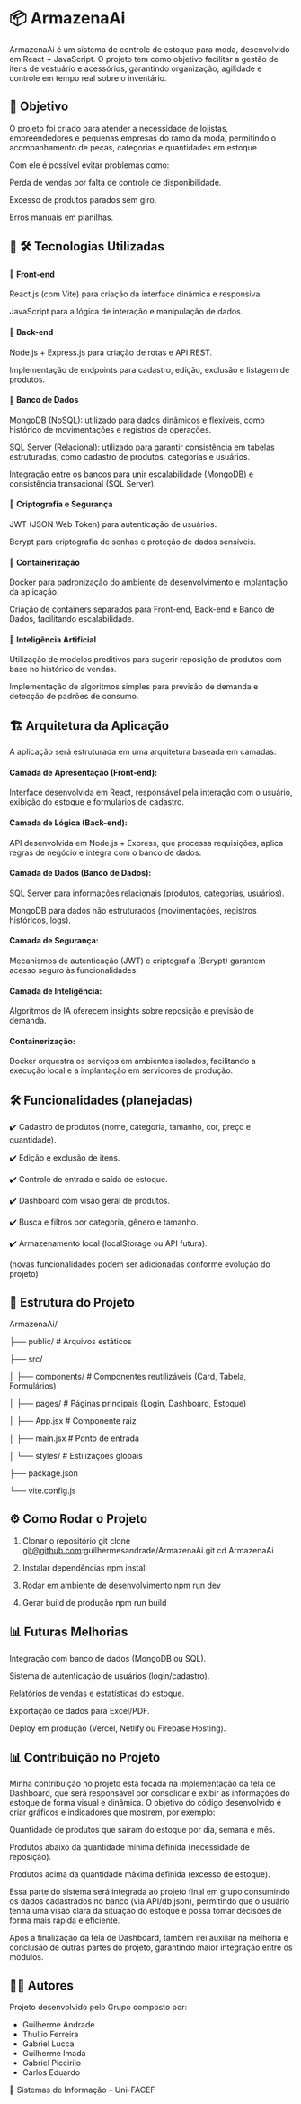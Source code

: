 # 📦 ArmazenaAi

ArmazenaAi é um sistema de controle de estoque para moda, desenvolvido em React + JavaScript.
O projeto tem como objetivo facilitar a gestão de itens de vestuário e acessórios, garantindo organização, agilidade e controle em tempo real sobre o inventário.

## 🎯 Objetivo

O projeto foi criado para atender a necessidade de lojistas, empreendedores e pequenas empresas do ramo da moda, permitindo o acompanhamento de peças, categorias e quantidades em estoque.

Com ele é possível evitar problemas como:

Perda de vendas por falta de controle de disponibilidade.

Excesso de produtos parados sem giro.

Erros manuais em planilhas.

## 🚀 🛠️ Tecnologias Utilizadas
#### 🔹 Front-end

React.js (com Vite) para criação da interface dinâmica e responsiva.

JavaScript para a lógica de interação e manipulação de dados.

#### 🔹 Back-end

Node.js + Express.js para criação de rotas e API REST.

Implementação de endpoints para cadastro, edição, exclusão e listagem de produtos.

#### 🔹 Banco de Dados

MongoDB (NoSQL): utilizado para dados dinâmicos e flexíveis, como histórico de movimentações e registros de operações.

SQL Server (Relacional): utilizado para garantir consistência em tabelas estruturadas, como cadastro de produtos, categorias e usuários.

Integração entre os bancos para unir escalabilidade (MongoDB) e consistência transacional (SQL Server).

#### 🔹 Criptografia e Segurança

JWT (JSON Web Token) para autenticação de usuários.

Bcrypt para criptografia de senhas e proteção de dados sensíveis.

#### 🔹 Containerização

Docker para padronização do ambiente de desenvolvimento e implantação da aplicação.

Criação de containers separados para Front-end, Back-end e Banco de Dados, facilitando escalabilidade.

#### 🔹 Inteligência Artificial

Utilização de modelos preditivos para sugerir reposição de produtos com base no histórico de vendas.

Implementação de algoritmos simples para previsão de demanda e detecção de padrões de consumo.

## 🏗️ Arquitetura da Aplicação

A aplicação será estruturada em uma arquitetura baseada em camadas:

#### Camada de Apresentação (Front-end):
Interface desenvolvida em React, responsável pela interação com o usuário, exibição do estoque e formulários de cadastro.

#### Camada de Lógica (Back-end):
API desenvolvida em Node.js + Express, que processa requisições, aplica regras de negócio e integra com o banco de dados.

#### Camada de Dados (Banco de Dados):
SQL Server para informações relacionais (produtos, categorias, usuários).

MongoDB para dados não estruturados (movimentações, registros históricos, logs).

#### Camada de Segurança:
Mecanismos de autenticação (JWT) e criptografia (Bcrypt) garantem acesso seguro às funcionalidades.

#### Camada de Inteligência:
Algoritmos de IA oferecem insights sobre reposição e previsão de demanda.

#### Containerização: 
Docker orquestra os serviços em ambientes isolados, facilitando a execução local e a implantação em servidores de produção.

## 🛠️ Funcionalidades (planejadas)

✔️ Cadastro de produtos (nome, categoria, tamanho, cor, preço e quantidade).

✔️ Edição e exclusão de itens.

✔️ Controle de entrada e saída de estoque.

✔️ Dashboard com visão geral de produtos.

✔️ Busca e filtros por categoria, gênero e tamanho.

✔️ Armazenamento local (localStorage ou API futura).

(novas funcionalidades podem ser adicionadas conforme evolução do projeto)

## 📂 Estrutura do Projeto

ArmazenaAi/

 ├── public/            # Arquivos estáticos
 
 ├── src/
 
 │   ├── components/    # Componentes reutilizáveis (Card, Tabela, Formulários)
 
 │   ├── pages/         # Páginas principais (Login, Dashboard, Estoque)
 
 │   ├── App.jsx        # Componente raiz
 
 │   ├── main.jsx       # Ponto de entrada
 
 │   └── styles/        # Estilizações globais
 
 ├── package.json
 
 └── vite.config.js

## ⚙️ Como Rodar o Projeto
1. Clonar o repositório
git clone git@github.com:guilhermesandrade/ArmazenaAi.git
cd ArmazenaAi

2. Instalar dependências
npm install

3. Rodar em ambiente de desenvolvimento
npm run dev

4. Gerar build de produção
npm run build

## 📊 Futuras Melhorias

Integração com banco de dados (MongoDB ou SQL).

Sistema de autenticação de usuários (login/cadastro).

Relatórios de vendas e estatísticas do estoque.

Exportação de dados para Excel/PDF.

Deploy em produção (Vercel, Netlify ou Firebase Hosting).

## 📊 Contribuição no Projeto

Minha contribuição no projeto está focada na implementação da tela de Dashboard, que será responsável por consolidar e exibir as informações do estoque de forma visual e dinâmica. O objetivo do código desenvolvido é criar gráficos e indicadores que mostrem, por exemplo:

Quantidade de produtos que saíram do estoque por dia, semana e mês.

Produtos abaixo da quantidade mínima definida (necessidade de reposição).

Produtos acima da quantidade máxima definida (excesso de estoque).

Essa parte do sistema será integrada ao projeto final em grupo consumindo os dados cadastrados no banco (via API/db.json), permitindo que o usuário tenha uma visão clara da situação do estoque e possa tomar decisões de forma mais rápida e eficiente.

Após a finalização da tela de Dashboard, também irei auxiliar na melhoria e conclusão de outras partes do projeto, garantindo maior integração entre os módulos.

## 👨‍💻 Autores

Projeto desenvolvido pelo Grupo composto por:
- Guilherme Andrade
- Thullio Ferreira
- Gabriel Lucca
- Guilherme Imada
- Gabriel Piccirilo
- Carlos Eduardo 

📌 Sistemas de Informação – Uni-FACEF
